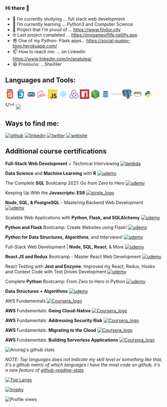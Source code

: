 ### Hi there 👋

- 🔭 I’m currently studying ... full stack web development
- 🌱 I’m currently learning ... Python3 and Computer Science
- 🤩 Project that I'm proud of ...  https://www.findur.city
- 🤓 Last project completed ... https://mygameoflife.netlify.app
- 😎 One of my Python- Flask apps... https://social-puppy-blog.herokuapp.com/
- 📫 How to reach me: ... on LinkedIn https://www.linkedin.com/in/anatulea/
- 😄 Pronouns: ...She/Her 

## Languages and Tools: 
<code><img height="30" src="https://raw.githubusercontent.com/github/explore/80688e429a7d4ef2fca1e82350fe8e3517d3494d/topics/html/html.png"></code>
<code><img height="30" src="https://raw.githubusercontent.com/github/explore/80688e429a7d4ef2fca1e82350fe8e3517d3494d/topics/css/css.png"></code> 
<code><img height="30" src="https://raw.githubusercontent.com/github/explore/80688e429a7d4ef2fca1e82350fe8e3517d3494d/topics/less/less.png"></code> 
<code><img height="30" src="https://raw.githubusercontent.com/github/explore/80688e429a7d4ef2fca1e82350fe8e3517d3494d/topics/sass/sass.png"></code> 
<code><img height="30" src="https://raw.githubusercontent.com/github/explore/80688e429a7d4ef2fca1e82350fe8e3517d3494d/topics/javascript/javascript.png"></code>
<code><img height="30" src="https://raw.githubusercontent.com/github/explore/80688e429a7d4ef2fca1e82350fe8e3517d3494d/topics/react/react.png"></code>
<code><img height="30" src="https://raw.githubusercontent.com/github/explore/80688e429a7d4ef2fca1e82350fe8e3517d3494d/topics/redux/redux.png"></code> 
<code><img height="30" src="https://raw.githubusercontent.com/github/explore/80688e429a7d4ef2fca1e82350fe8e3517d3494d/topics/npm/npm.png"></code>
<code><img height="30" src="https://raw.githubusercontent.com/github/explore/80688e429a7d4ef2fca1e82350fe8e3517d3494d/topics/nodejs/nodejs.png"></code> 
<code><img height="30" src="https://raw.githubusercontent.com/github/explore/80688e429a7d4ef2fca1e82350fe8e3517d3494d/topics/sql/sql.png"></code> 
<code><img height="30" src="https://raw.githubusercontent.com/github/explore/80688e429a7d4ef2fca1e82350fe8e3517d3494d/topics/express/express.png"></code> 
<code><img height="30" src="https://raw.githubusercontent.com/github/explore/80688e429a7d4ef2fca1e82350fe8e3517d3494d/topics/postgresql/postgresql.png"></code> 
<code><img height="30" src="https://raw.githubusercontent.com/github/explore/80688e429a7d4ef2fca1e82350fe8e3517d3494d/topics/aws/aws.png"></code> 
<code><img height="30" src="https://raw.githubusercontent.com/github/explore/80688e429a7d4ef2fca1e82350fe8e3517d3494d/topics/python/python.png"></code> 
<code><img height="30" src="https://raw.githubusercontent.com/github/explore/80688e429a7d4ef2fca1e82350fe8e3517d3494d/topics/flask/flask.png"></code> 
<code><img height="30" src="https://tele2iot.com/wp/uploads/2017/02/pubnub.png"></code>



## Ways to find me:

[<img src='https://cdn.jsdelivr.net/npm/simple-icons@3.0.1/icons/github.svg' alt='github' height='30'>](https://github.com/anatulea)  [<img src='https://cdn.jsdelivr.net/npm/simple-icons@3.0.1/icons/linkedin.svg' alt='linkedin' height='30'>](https://www.linkedin.com/in/anatulea//)  [<img src='https://cdn.jsdelivr.net/npm/simple-icons@3.0.1/icons/twitter.svg' alt='twitter' height='30'>](https://twitter.com/tulea_ana)  [<img src='https://cdn.jsdelivr.net/npm/simple-icons@3.0.1/icons/icloud.svg' alt='website' height='30'>](http://anatulea.com/)   

## Additional course certifications

**Full-Stack Web Development** + Technical Interviewing [<img src='https://miro.medium.com/max/300/1*pkKgFsaYQu1LZLoiiqpoEA.png' alt='lambda' height='50'>](https://www.youracclaim.com/badges/295e729f-b786-421c-a4aa-55d510634dba/public_url)

**Data Science** and **Machine Learning** with **R** [<img src='https://cdn.worldvectorlogo.com/logos/udemy-1.svg' alt='udemy' height='20'>](https://www.udemy.com/certificate/UC-74d56165-7cfd-4332-9a16-e58b8e1bf380/)

The Complete **SQL** Bootcamp 2021: Go from Zero to Hero [<img src='https://cdn.worldvectorlogo.com/logos/udemy-1.svg' alt='udemy' height='20'>](https://www.udemy.com/certificate/UC-1300045d-059c-4cde-b810-cf781ce58656/)

Keeping Up With the **Javascripts: ES6** [<img src='https://static.skillshare.com/uploads/users/7653916/user-image-large.png?1590681105' alt='pirple_logo' height='20'>](https://www.pirple.com/certificates/bndy5cettm)

**Node, SQL, & PostgreSQL** - Mastering Backend Web Development [<img src='https://cdn.worldvectorlogo.com/logos/udemy-1.svg' alt='udemy' height='20'>](https://www.udemy.com/certificate/UC-1907861b-84fe-4d85-a156-efd94349dc5e/)

Scalable Web Applications with **Python, Flask, and SQLAlchemy** [<img src='https://cdn.worldvectorlogo.com/logos/udemy-1.svg' alt='udemy' height='20'>](https://www.udemy.com/certificate/UC-cc8d13ff-cc20-46b1-a856-d100a6312f2f/)

**Python and Flask** Bootcamp: Create Websites using Flask! [<img src='https://cdn.worldvectorlogo.com/logos/udemy-1.svg' alt='udemy' height='20'>](https://www.udemy.com/certificate/UC-503d490e-2b6e-48dd-8e21-3fb4b36d4e3e/)

**Python for Data Structures, Algorithms**, and Interviews!  [<img src='https://cdn.worldvectorlogo.com/logos/udemy-1.svg' alt='udemy' height='20'>](https://www.udemy.com/certificate/UC-37e5eee9-4845-4e2a-becf-6622d9282f8b/)

Full-Stack Web Development | **Node, SQL, React**, & More  [<img src='https://cdn.worldvectorlogo.com/logos/udemy-1.svg' alt='udemy' height='20'>](http://ude.my/UC-9fe32c48-d0b9-4929-aa91-510881de3a0e)

**React JS and Redux** Bootcamp - Master React Web Development  [<img src='https://cdn.worldvectorlogo.com/logos/udemy-1.svg' alt='udemy' height='20'>](https://www.udemy.com/certificate/UC-2c7dfb9f-8ed3-498a-8c99-e421a6171957/)

React Testing with **Jest and Enzyme**.
Improved my React, Redux, Hooks and Context Code with Test Driven Development [<img src='https://cdn.worldvectorlogo.com/logos/udemy-1.svg' alt='udemy' height='20'>](https://www.udemy.com/certificate/UC-adf83765-0da2-495a-9e97-0d64bb03d250/)

Complete **Python** Bootcamp: From Zero to Hero in Python [<img src='https://cdn.worldvectorlogo.com/logos/udemy-1.svg' alt='udemy' height='20'>](http://ude.my/UC-0cafdaa1-8670-4c08-aef7-a76c4f56402f)

**Data Structures + Algorithms** [<img src='https://cdn.worldvectorlogo.com/logos/udemy-1.svg' alt='udemy' height='20'>](https://www.udemy.com/certificate/UC-163c77ff-6cc4-44f4-89d9-4e9f38af6ac8/)


AWS Fundamentals [<img src='https://upload.wikimedia.org/wikipedia/en/3/32/Coursera_logo.svg' alt='Coursera_logo' height='20'>](https://coursera.org/share/c8a919fced58e3a57525f2b617e816ee)

**AWS** Fundamentals: **Going Cloud-Native** [<img src='https://upload.wikimedia.org/wikipedia/en/3/32/Coursera_logo.svg' alt='Coursera_logo' height='20'>](https://coursera.org/share/2f3b75dd771b234889dd9a302e5142d7)

**AWS** Fundamentals: **Addressing Security Risk** [<img src='https://upload.wikimedia.org/wikipedia/en/3/32/Coursera_logo.svg' alt='Coursera_logo' height='20'>](https://coursera.org/share/3c5838482a549d39f3158e9ac5fbdd73)

**AWS** Fundamentals: **Migrating to the Cloud** [<img src='https://upload.wikimedia.org/wikipedia/en/3/32/Coursera_logo.svg' alt='Coursera_logo' height='20'>](https://coursera.org/share/f8d945e76ef8dfc7213f7b088a969131)

**AWS** Fundamentals: **Building Serverless Applications** [<img src='https://upload.wikimedia.org/wikipedia/en/3/32/Coursera_logo.svg' alt='Coursera_logo' height='20'>](https://coursera.org/share/267d16e0ae0510d9af4149a7e6fa0c0d)





![Anurag's github stats](https://github-readme-stats.vercel.app/api?username=anatulea&show_icons=true&theme=vue)

*NOTE: Top languages does not indicate my skill level or something like that, it's a github metric of which languages i have the most code on github, it's a new feature of [github-readme-stats](https://github.com/anuraghazra/github-readme-stats)*

 [![Top Langs](https://github-readme-stats.vercel.app/api/top-langs/?username=anatulea&layout=compact&hide=jupyter%20notebook)](https://github.com/anuraghazra/github-readme-stats)
 
 
 [![trophy](https://github-profile-trophy.vercel.app/?username=anatulea&rank=SECRET,SSS,SS,S,AAA,AA,A,B,C&margin-w=15)](https://github.com/ryo-ma/github-profile-trophy)
 
 
 ![Profile views](https://gpvc.arturio.dev/anatulea)  


